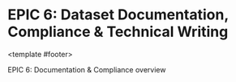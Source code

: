 # EPIC 6: Dataset Documentation, Compliance & Technical Writing

<EpicTemplate
  :items="[
    {
      title: 'Objective',
      themeColor: 'primary',
      icon: 'i-carbon:target',
      fullWidth: true,
      pros: ['Ensure all datasets, software, and processes are documented to meet AI Act, SBOM, and enterprise compliance requirements, and provide clear technical writing for users and engineers.']
    },
    {
      title: 'Features',
      themeColor: 'info',
      icon: 'i-carbon:list',
      pros: [
        'Metadata: source, purpose, bias checks, version control',
        'Documentation platform for dataset and code tracking',
        'Engineer access: export options, readme integration, reuse guidelines',
        'SBOM generation for every release (SPDX/CycloneDX format)',
        'Vulnerability and license compliance checks for all dependencies',
        'Audit trail for all compliance activities',
        'Technical documentation: user guides, integration manuals, benchmarking instructions, release notes'
      ]
    },
    {
      title: 'Success Metrics',
      themeColor: 'success',
      icon: 'i-carbon:chart-bar',
      pros: [
        '100% of datasets and code modules documented with required metadata',
        'SBOM generated and reviewed for every release',
        'All dependencies pass vulnerability and license checks',
        'Documentation platform accessible to all engineers',
        'Technical documentation reviewed and approved by engineering and QA',
        'No compliance audit failures'
      ]
    }
  ]"
/>

<template #footer>
  <div class="text-xs opacity-50">EPIC 6: Documentation & Compliance overview</div>
</template>
